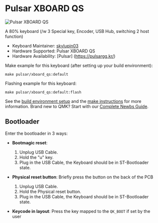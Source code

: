 # Pulsar XBOARD QS

![Pulsar XBOARD QS](https://i.imgur.com/wpTinU4h.jpg)

A 80% keyboard (/w 3 Special key, Encoder, USB Hub, switching 2 host function)

* Keyboard Maintainer: [skylupin03](https://github.com/skylupin03)
* Hardware Supported: Pulsar XBOARD QS
* Hardware Availability: [Pulsar] (https://pulsargg.kr/)

Make example for this keyboard (after setting up your build environment):

    make pulsar/xboard_qs:default

Flashing example for this keyboard:

    make pulsar/xboard_qs:default:flash

See the [build environment setup](https://docs.qmk.fm/#/getting_started_build_tools) and the [make instructions](https://docs.qmk.fm/#/getting_started_make_guide) for more information. Brand new to QMK? Start with our [Complete Newbs Guide](https://docs.qmk.fm/#/newbs).


## Bootloader
Enter the bootloader in 3 ways:

* **Bootmagic reset**: 
    1. Unplug USB Cable.
    2. Hold the "u" key.
    3. Plug in the USB Cable, the Keyboard should be in ST-Bootloader state.

* **Physical reset button**: Briefly press the button on the back of the PCB 
    1. Unplug USB Cable.
    2. Hold the Physical reset button.
    3. Plug in the USB Cable, the Keyboard should be in ST-Bootloader state.
    
* **Keycode in layout**: Press the key mapped to the `QK_BOOT` if set by the user

